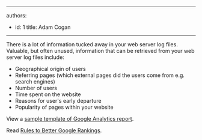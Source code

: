 

---
authors:
  - id: 1
    title: Adam Cogan
---




<span class='intro'> There is a lot of information tucked away in your web server log files. Valuable, but often unused, information that can be retrieved from your web server log files include&#58;​<br> </span>

<ul><li>​​Geographical origin of users<br></li><li>Referring pages (which external pages did the users come from e.g. search engines)</li><li>Number of users</li><li>Time spent on the website</li><li>Reasons for user's early departure</li><li>Popularity of pages within your website<br></li></ul><p>View a&#160;<a href="https&#58;//www.ssw.com.au/ssw/Standards/templates/sswgooglereporttemplate.aspx">sample template of Google Analytics report</a>.<br></p><p>Read&#160;<a href="https&#58;//www.ssw.com.au/SSW/Standards/Rules/RulesToBetterGoogleRankings.aspxhttps&#58;//rules.ssw.com.au/rules-to-better-google-rankings">Rules to Better Google Rankings</a>​.​<br></p>


